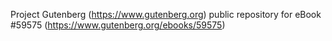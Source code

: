 Project Gutenberg (https://www.gutenberg.org) public repository for
eBook #59575 (https://www.gutenberg.org/ebooks/59575)
